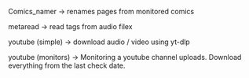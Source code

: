 Comics_namer -> renames pages from monitored comics

metaread -> read tags from audio filex

youtube (simple) -> download audio / video using yt-dlp

youtube (monitors) -> Monitoring a youtube channel uploads. Download everything from the last check date.